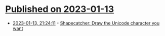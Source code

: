 # [Published on 2023-01-13](index.md)

* [2023-01-13, 21:24:11](https://news.ycombinator.com/item?id=34374083) - [Shapecatcher: Draw the Unicode character you want](https://shapecatcher.com/)
